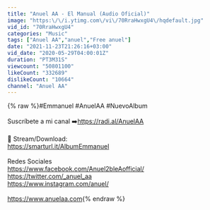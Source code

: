 ```yaml
---
title: "Anuel AA - El Manual (Audio Oficial)"
image: "https:\/\/i.ytimg.com\/vi\/70RraHwxgU4\/hqdefault.jpg"
vid_id: "70RraHwxgU4"
categories: "Music"
tags: ["Anuel AA","anuel","Free anuel"]
date: "2021-11-23T21:26:16+03:00"
vid_date: "2020-05-29T04:00:01Z"
duration: "PT3M31S"
viewcount: "50801100"
likeCount: "332689"
dislikeCount: "10664"
channel: "Anuel AA"
---
```

{% raw %}#Emmanuel #AnuelAA #NuevoAlbum<br /><br />Suscríbete a mi canal ➡️<a rel="nofollow" target="blank" href="https://radi.al/AnuelAA">https://radi.al/AnuelAA</a> <br /><br />🎵 Stream/Download: <br /><a rel="nofollow" target="blank" href="https://smarturl.it/AlbumEmmanuel">https://smarturl.it/AlbumEmmanuel</a><br /><br />Redes Sociales<br /><a rel="nofollow" target="blank" href="https://www.facebook.com/Anuel2bleAofficial/">https://www.facebook.com/Anuel2bleAofficial/</a><br /><a rel="nofollow" target="blank" href="https://twitter.com/_anuel_aa">https://twitter.com/_anuel_aa</a><br /><a rel="nofollow" target="blank" href="https://www.instagram.com/anuel/">https://www.instagram.com/anuel/</a><br /><br /><a rel="nofollow" target="blank" href="https://www.anuelaa.com">https://www.anuelaa.com</a>{% endraw %}
